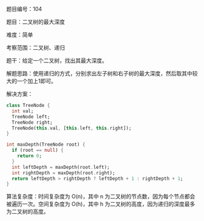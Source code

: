 题目编号：104

题目：二叉树的最大深度

难度：简单

考察范围：二叉树、递归

题干：给定一个二叉树，找出其最大深度。

解题思路：使用递归的方式，分别求出左子树和右子树的最大深度，然后取其中较大的一个加上1即可。

解决方案：

```dart
class TreeNode {
  int val;
  TreeNode left;
  TreeNode right;
  TreeNode(this.val, [this.left, this.right]);
}

int maxDepth(TreeNode root) {
  if (root == null) {
    return 0;
  }
  int leftDepth = maxDepth(root.left);
  int rightDepth = maxDepth(root.right);
  return leftDepth > rightDepth ? leftDepth + 1 : rightDepth + 1;
}
```

算法复杂度：时间复杂度为 O(n)，其中 n 为二叉树的节点数，因为每个节点都会被遍历一次。空间复杂度为 O(h)，其中 h 为二叉树的高度，因为递归的深度最多为二叉树的高度。